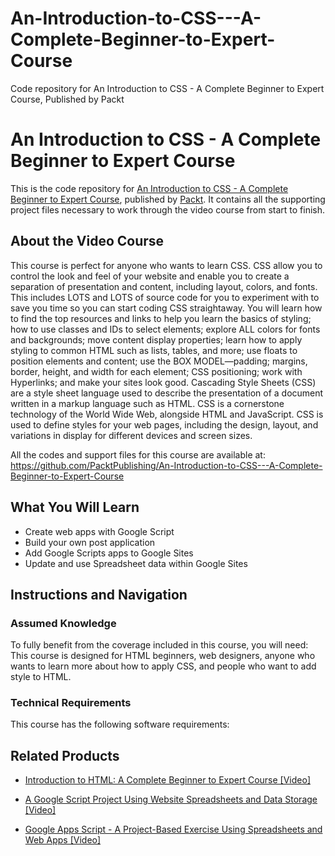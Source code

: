 # An-Introduction-to-CSS---A-Complete-Beginner-to-Expert-Course
Code repository for An Introduction to CSS - A Complete Beginner to Expert Course, Published by Packt
# An Introduction to CSS - A Complete Beginner to Expert Course
This is the code repository for [An Introduction to CSS - A Complete Beginner to Expert Course](https://www.packtpub.com/application-development/google-apps-script-project-based-exercise-using-spreadsheets-and-web-apps-vi?utm_source=github&utm_medium=repository&utm_campaign=9781838556914), published by [Packt](https://www.packtpub.com/?utm_source=github). It contains all the supporting project files necessary to work through the video course from start to finish.
## About the Video Course
This course is perfect for anyone who wants to learn CSS. CSS allow you to control the look and feel of your website and enable you to create a separation of presentation and content, including layout, colors, and fonts. This includes LOTS and LOTS of source code for you to experiment with to save you time so you can start coding CSS straightaway. You will learn how to find the top resources and links to help you learn the basics of styling; how to use classes and IDs to select elements; explore ALL colors for fonts and backgrounds; move content display properties; learn how to apply styling to common HTML such as lists, tables, and more; use floats to position elements and content; use the BOX MODEL—padding; margins, border, height, and width for each element; CSS positioning; work with Hyperlinks; and make your sites look good. 
Cascading Style Sheets (CSS) are a style sheet language used to describe the presentation of a document written in a markup language such as HTML. CSS is a cornerstone technology of the World Wide Web, alongside HTML and JavaScript. CSS is used to define styles for your web pages, including the design, layout, and variations in display for different devices and screen sizes.

All the codes and support files for this course are available at: https://github.com/PacktPublishing/An-Introduction-to-CSS---A-Complete-Beginner-to-Expert-Course

<H2>What You Will Learn</H2>
<DIV class=book-info-will-learn-text>
<UL>
<LI>Create web apps with Google Script 
<LI>Build your own post application 
<LI>Add Google Scripts apps to Google Sites 
<LI>Update and use Spreadsheet data within Google Sites </LI></UL></DIV>

## Instructions and Navigation
### Assumed Knowledge
To fully benefit from the coverage included in this course, you will need:<br/>
This course is designed for HTML beginners, web designers, anyone who wants to learn more about how to apply CSS, and people who want to add style to HTML.
### Technical Requirements
This course has the following software requirements:<br/>
    

## Related Products
* [Introduction to HTML: A Complete Beginner to Expert Course [Video]](https://www.packtpub.com/application-development/google-apps-script-project-based-exercise-using-spreadsheets-and-web-apps-vi?utm_source=github&utm_medium=repository&utm_campaign=9781838556914)

* [A Google Script Project Using Website Spreadsheets and Data Storage [Video]](https://www.packtpub.com/application-development/google-apps-script-project-based-exercise-using-spreadsheets-and-web-apps-vi?utm_source=github&utm_medium=repository&utm_campaign=9781838556914)

* [Google Apps Script - A Project-Based Exercise Using Spreadsheets and Web Apps [Video]](https://www.packtpub.com/application-development/google-apps-script-project-based-exercise-using-spreadsheets-and-web-apps-vi?utm_source=github&utm_medium=repository&utm_campaign=9781838556914)

